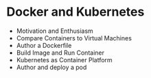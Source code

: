 # Docker and Kubernetes

* Motivation and Enthusiasm
* Compare Containers to Virtual Machines
* Author a Dockerfile
* Build Image and Run Container
* Kubernetes as Container Platform
* Author and deploy a pod





